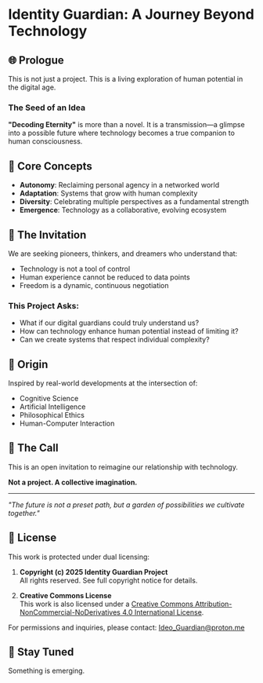 # Identity Guardian: A Journey Beyond Technology

## 🌐 Prologue

This is not just a project. 
This is a living exploration of human potential in the digital age.

### The Seed of an Idea

**"Decoding Eternity"** is more than a novel. It is a transmission—a glimpse into a possible future where technology becomes a true companion to human consciousness.

## 🔮 Core Concepts

- **Autonomy**: Reclaiming personal agency in a networked world
- **Adaptation**: Systems that grow with human complexity
- **Diversity**: Celebrating multiple perspectives as a fundamental strength
- **Emergence**: Technology as a collaborative, evolving ecosystem

## 🚀 The Invitation

We are seeking pioneers, thinkers, and dreamers who understand that:
- Technology is not a tool of control
- Human experience cannot be reduced to data points
- Freedom is a dynamic, continuous negotiation

### This Project Asks:
- What if our digital guardians could truly understand us?
- How can technology enhance human potential instead of limiting it?
- Can we create systems that respect individual complexity?

## 🌱 Origin

Inspired by real-world developments at the intersection of:
- Cognitive Science
- Artificial Intelligence
- Philosophical Ethics
- Human-Computer Interaction

## 🤝 The Call

This is an open invitation to reimagine our relationship with technology.

**Not a project. 
A collective imagination.**

---

*"The future is not a preset path, but a garden of possibilities we cultivate together."*

## 📄 License

This work is protected under dual licensing:

1. **Copyright (c) 2025 Identity Guardian Project**  
   All rights reserved. See full copyright notice for details.

2. **Creative Commons License**  
   This work is also licensed under a [Creative Commons Attribution-NonCommercial-NoDerivatives 4.0 International License](http://creativecommons.org/licenses/by-nc-nd/4.0/).

For permissions and inquiries, please contact: Ideo_Guardian@proton.me

## 📢 Stay Tuned

Something is emerging.
